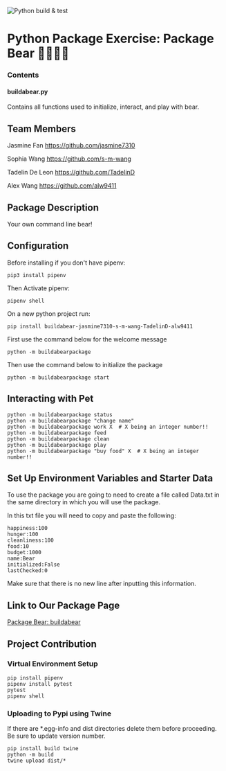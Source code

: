 ![Python build & test](https://github.com/software-students-spring2025/3-python-package-package-bear/actions/workflows/build.yaml/badge.svg)

# Python Package Exercise: Package Bear 🐻🐻‍❄️🐼

### Contents
#### buildabear.py
Contains all functions used to initialize, interact, and play with bear.

## Team Members
Jasmine Fan https://github.com/jasmine7310

Sophia Wang https://github.com/s-m-wang

Tadelin De Leon https://github.com/TadelinD

Alex Wang https://github.com/alw9411

## Package Description
Your own command line bear!

## Configuration
Before installing if you don't have pipenv:

```
pip3 install pipenv
```

Then Activate pipenv:
```
pipenv shell
```

On a new python project run:
```
pip install buildabear-jasmine7310-s-m-wang-TadelinD-alw9411
```

First use the command below for the welcome message
```
python -m buildabearpackage
```

Then use the command below to initialize the package
```
python -m buildabearpackage start
```

## Interacting with Pet
```
python -m buildabearpackage status
python -m buildabearpackage "change name"
python -m buildabearpackage work X  # X being an integer number!!
python -m buildabearpackage feed
python -m buildabearpackage clean
python -m buildabearpackage play
python -m buildabearpackage "buy food" X  # X being an integer number!!
```
## Set Up Environment Variables and Starter Data
To use the package you are going to need to create a file called Data.txt in the same directory in which you will use the package. 

In this txt file you will need to copy and paste the following:
```
happiness:100
hunger:100
cleanliness:100
food:10
budget:1000
name:Bear
initialized:False
lastChecked:0
```
Make sure that there is no new line after inputting this information.

## Link to Our Package Page
[Package Bear: buildabear](https://pypi.org/project/buildabear-jasmine7310-s-m-wang-TadelinD-alw9411/)

## Project Contribution

### Virtual Environment Setup
```
pip install pipenv
pipenv install pytest
pytest
pipenv shell
```
### Uploading to Pypi using Twine
If there are *.egg-info and dist directories delete them before proceeding. Be sure to update version number.

```
pip install build twine
python -m build
twine upload dist/*
```